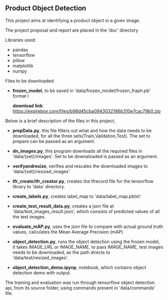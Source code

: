Product Object Detection
-
This project aims at identifying a product object in a given image.

The project proposal and report are placed in the 'doc' directory

Libraries used:

 - pandas
 - tensorflow
 - pillow
 - matplotlib
 - numpy
 
 
Files to be downloaded:

- **frozen_model**,
    to be saved in 'data/frozen_model/frozen_fraph.pb' format
    l
    
    **download link**: https://expirebox.com/files/b98d45cba0943032186b310e7cac79b0.zip

Below is a brief description of the files in this project,

- **prepData.py**, this file filters out what and how the data needs to be downloaded, for all the three sets(Train,Validation,Test).
The set to prepare can be passed as an argument.

- **dn_images.py**, this program downloads all the required files in 'data/{set}/images'. Set to be downaloaded is passed as an argument.

- **verifyandresize**, verifies and rescales the downloaded images to 'data/{set}/resized_images'

- **tfr_create/tfr_creator.py**, creates the tfrecord file for the tensorflow library to 'data' directory.

- **create_labels.py**, creates label_map to 'data/label_map.pbtxt' 

- **create_test_result_data.py**, creates a json file at 'data/test_images_result.json', which consists of predicted values of all the test images.

- **evaluate_mAP.py**, uses the json file to compare with actual ground truth values, calculates the Mean Average Precision (mAP)

- **object_detection.py**, runs the object detection using the frozen model, it takes IMAGE_URL or IMAGE_NAME, to pass IMAGE_NAME, test images needs to be downloaded, as the path directs to 'data/test/resized_images'.

- **object_detection_demo.ipynp**, notebook, which contains object detection demo with output. 

The training and evaluation was run through tensorflow object detection api, from its source folder, using commands present in 'data/commands' file.